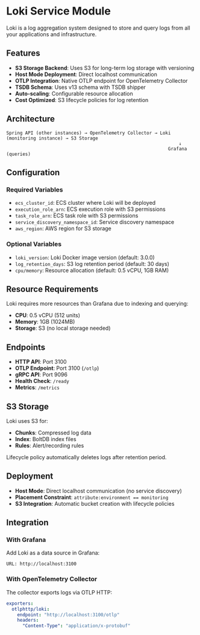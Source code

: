 # Loki Service Module

Loki is a log aggregation system designed to store and query logs from all your applications and infrastructure.

## Features

- **S3 Storage Backend**: Uses S3 for long-term log storage with versioning
- **Host Mode Deployment**: Direct localhost communication
- **OTLP Integration**: Native OTLP endpoint for OpenTelemetry Collector
- **TSDB Schema**: Uses v13 schema with TSDB shipper
- **Auto-scaling**: Configurable resource allocation
- **Cost Optimized**: S3 lifecycle policies for log retention

## Architecture

```
Spring API (other instances) → OpenTelemetry Collector → Loki (monitoring instance) → S3 Storage
                                                                ↓
                                                            Grafana (queries)
```

## Configuration

### Required Variables

- `ecs_cluster_id`: ECS cluster where Loki will be deployed
- `execution_role_arn`: ECS execution role with S3 permissions
- `task_role_arn`: ECS task role with S3 permissions
- `service_discovery_namespace_id`: Service discovery namespace
- `aws_region`: AWS region for S3 storage

### Optional Variables

- `loki_version`: Loki Docker image version (default: 3.0.0)
- `log_retention_days`: S3 log retention period (default: 30 days)
- `cpu/memory`: Resource allocation (default: 0.5 vCPU, 1GB RAM)

## Resource Requirements

Loki requires more resources than Grafana due to indexing and querying:
- **CPU**: 0.5 vCPU (512 units)
- **Memory**: 1GB (1024MB)
- **Storage**: S3 (no local storage needed)

## Endpoints

- **HTTP API**: Port 3100
- **OTLP Endpoint**: Port 3100 (`/otlp`)
- **gRPC API**: Port 9096
- **Health Check**: `/ready`
- **Metrics**: `/metrics`

## S3 Storage

Loki uses S3 for:
- **Chunks**: Compressed log data
- **Index**: BoltDB index files
- **Rules**: Alert/recording rules

Lifecycle policy automatically deletes logs after retention period.

## Deployment

- **Host Mode**: Direct localhost communication (no service discovery)
- **Placement Constraint**: `attribute:environment == monitoring`
- **S3 Integration**: Automatic bucket creation with lifecycle policies

## Integration

### With Grafana
Add Loki as a data source in Grafana:
```
URL: http://localhost:3100
```

### With OpenTelemetry Collector
The collector exports logs via OTLP HTTP:
```yaml
exporters:
  otlphttp/loki:
    endpoint: "http://localhost:3100/otlp"
    headers:
      "Content-Type": "application/x-protobuf"
```
